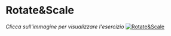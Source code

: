 # Rotate&Scale

*Clicca sull'immagine per visualizzare l'esercizio*
[![Rotate&Scale](https://user-images.githubusercontent.com/60677625/110778178-4c185100-8262-11eb-8372-a77e570edc65.png "Rotate&Scale")](https://editor.p5js.org/kaappa/sketches/Bbwwng0Qs)
